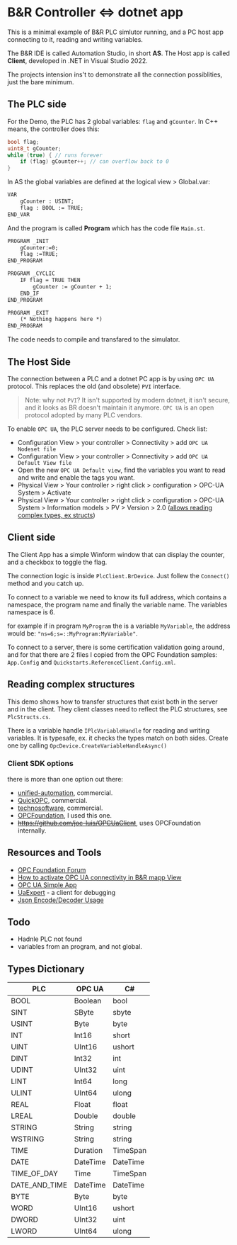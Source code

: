 # B&R Controller <=> dotnet app

This is a minimal example of B&R PLC simlutor running, and a PC host app connecting to it, 
reading and writing variables. 

The B&R IDE is called Automation Studio, in short **AS**. The Host app is called **Client**, 
developed in .NET in Visual Studio 2022.

The projects intension ins't to demonstrate all the connection possiblities, just the bare minimum.

## The PLC side

For the Demo, the PLC has 2 global variables: `flag` and `gCounter`.
In C++ means, the controller does this:

```c++
bool flag;
uint8_t gCounter;
while (true) { // runs forever
    if (flag) gCounter++; // can overflow back to 0
}
```

In AS the global variables are defined at the logical view > Global.var:

```reStructuredText
VAR
	gCounter : USINT;
	flag : BOOL := TRUE;
END_VAR
```

And the program is called **Program** which has the code file `Main.st`.

```reStructuredText
PROGRAM _INIT
	gCounter:=0;
	flag :=TRUE;
END_PROGRAM

PROGRAM _CYCLIC
	IF flag = TRUE THEN
		gCounter := gCounter + 1;		
	END_IF	 
END_PROGRAM

PROGRAM _EXIT
	(* Nothing happens here *)
END_PROGRAM
```

The code needs to compile and transfared to the simulator.

## The Host Side

The connection between a PLC and a dotnet PC app is by using `OPC UA` protocol. This replaces the old (and obsolete) `PVI` interface.

> Note: why not `PVI`? It isn't supported by modern dotnet, it isn't secure, 
and it looks as BR doesn't maintain it anymore. 
`OPC UA` is an open protocol adopted by many PLC vendors.

To enable `OPC UA`, the PLC server needs to be configured.
Check list:
- Configuration View > your controller > Connectivity > add `OPC UA Nodeset file`
- Configuration View > your controller > Connectivity > add `OPC UA Default View file`
- Open the new `OPC UA Default view`, find the variables you want to read and write and 
  enable the tags you want.
- Physical View > Your controller > right click > configuration > OPC-UA System > 
  Activate
- Physical View > Your controller > right click > configuration > OPC-UA System > 
  Information models > PV > Version > 2.0 
  ([allows reading complex types, ex structs](https://opcfoundation.org/forum/opc-ua-implementation-stacks-tools-and-samples/method-call-for-custom-complex-types/#p4097))

## Client side

The Client App has a simple Winform window that can display the counter, and a checkbox to
toggle the flag.

The connection logic is inside `PlcClient.BrDevice`. Just follew the `Connect()` method and 
you catch up.

To connect to a variable we need to know its full address, which contains a namespace, 
the program name and finally the variable name. The variables namespace is 6. 

for example if in program `MyProgram` the is a variable `MyVariable`, the address would be: `"ns=6;s=::MyProgram:MyVariable"`.

To connect to a server, there is some certification validation going around, 
and for that there are 2 files I copied from the OPC Foundation samples: `App.Config` and
`Quickstarts.ReferenceClient.Config.xml`.

## Reading complex structures

This demo shows how to transfer structures that exist both in the server and in the client.
They client classes need to reflect the PLC structures, see `PlcStructs.cs`.

There is a variable handle `IPlcVariableHandle` for reading and writing variables. 
It is typesafe, ex. it checks the types match on both sides. Create one by calling
`OpcDevice.CreateVariableHandleAsync()`

### Client SDK options

there is more than one option out there:
- [unified-automation](https://www.unified-automation.com/products/client-sdk/net-ua-client-sdk.html), commercial.
- [QuickOPC](https://www.opclabs.com/products/quickopc), commercial.
- [technosoftware](https://technosoftware.com/?product=opc-ua-client-net/), commercial.
- [OPCFoundation](https://www.nuget.org/packages/OPCFoundation.NetStandard.Opc.Ua/), I used this one.
- ~~https://github.com/joc-luis/OPCUaClient~~, uses OPCFoundation internally.


## Resources and Tools
- [OPC Foundation Forum](https://opcfoundation.org/forum/)
- [How to activate OPC UA connectivity in B&R mapp View](https://www.youtube.com/watch?v=0RO-Veo4mBc&ab_channel=MA-ITMyAutomation-KennisenKundeinIAenIT)
- [OPC UA Simple App](https://github.com/rparak/OPCUA_Simple)
- [UaExpert](https://www.unified-automation.com/downloads/opc-ua-clients.html) - a client for debugging
- [Json Encode/Decoder Usage](https://github.com/parkey1231/UA-.NETStandard/blob/d31c8cc6e4412f169f56f6c3629c2f748db652ae/SampleApplications/Samples/NetCoreComplexClient/Program.cs#L285)

## Todo
- Hadnle PLC not found
- variables from an program, and not global.

## Types Dictionary

| PLC           | OPC UA   | C#       |
| ------------- | -------- | -------- |
| BOOL          | Boolean  | bool     |
| SINT          | SByte    | sbyte    |
| USINT         | Byte     | byte     |
| INT           | Int16    | short    |
| UINT          | UInt16   | ushort   |
| DINT          | Int32    | int      |
| UDINT         | UInt32   | uint     |
| LINT          | Int64    | long     |
| ULINT         | UInt64   | ulong    |
| REAL          | Float    | float    |
| LREAL         | Double   | double   |
| STRING        | String   | string   |
| WSTRING       | String   | string   |
| TIME          | Duration | TimeSpan |
| DATE          | DateTime | DateTime |
| TIME_OF_DAY   | Time     | TimeSpan |
| DATE_AND_TIME | DateTime | DateTime |
| BYTE          | Byte     | byte     |
| WORD          | UInt16   | ushort   |
| DWORD         | UInt32   | uint     |
| LWORD         | UInt64   | ulong    |